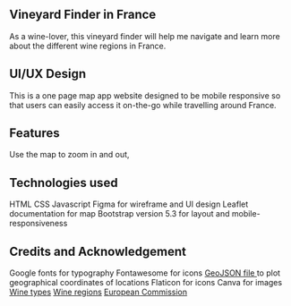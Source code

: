 ## Vineyard Finder in France
As a wine-lover, this vineyard finder will help me navigate and learn more about the different wine regions in France.

## UI/UX Design
This is a one page map app website designed to be mobile responsive so that users can easily access it on-the-go while travelling around France.

## Features
Use the map to zoom in and out,

## Technologies used
HTML
CSS
Javascript
Figma for wireframe and UI design
Leaflet documentation for map
Bootstrap version 5.3 for layout and mobile-responsiveness

## Credits and Acknowledgement
Google fonts for typography
Fontawesome for icons
<a href="https://gist.github.com/ajubin/d331f3251db4bd239c7a1efd0af54e38">GeoJSON file </a> to plot geographical coordinates of locations
Flaticon for icons
Canva for images
<a href="https://www.vinovest.co/blog/french-wine-regions">Wine types</a>
<a href="https://www.winepaths.com/articles/editorial/france/explore-wine-in-france-from-champagne-to-languedoc#:~:text=The%20main%20wine%20areas%20of,%2C%20Rh%C3%B4ne%2C%20Provence%20and%20Corsica.&text=Bordeaux%20on%20the%20Atlantic%20coast%20is%20among%20the%20most%20famous%20of%20wines.">Wine regions</a>
<a href="https://www.eea.europa.eu/legal/copyright">European Commission</a>
